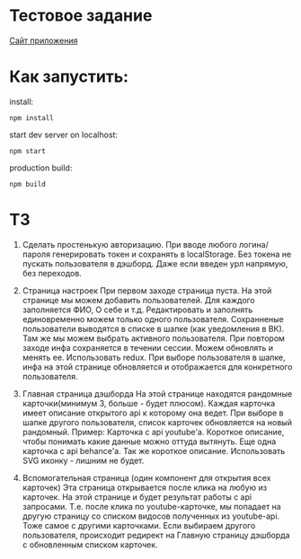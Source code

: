 # Тестовое задание
[Сайт приложения](https://gracious-benz-8db175.netlify.com)

# Как запустить:

install:
```
npm install
```
start dev server on localhost:
```
npm start
```
production build:
```
npm build
```
# ТЗ
1. Сделать простенькую авторизацию.
При вводе любого логина/пароля генерировать токен и сохранять в localStorage. Без токена не пускать пользователя в дэшборд. Даже если введен урл напрямую, без переходов.

2. Страница настроек
При первом заходе страница пуста. На этой странице мы можем добавить пользователей.
Для каждого заполняется ФИО, О себе и т.д. Редактировать и заполнять единовременно можем только одного пользователя.
Сохранненые пользователи выводятся в списке в шапке (как уведомления в ВК). Там же мы можем выбрать активного пользователя.
При повтором заходе инфа сохраняется в течении сессии. Можем обновлять и менять ее.
Использовать redux.
При выборе пользователя в шапке, инфа на этой странице обновляется и отображается для конкретного пользователя. 


3. Главная страница дэшборда
На этой странице находятся рандомные карточки(минимум 3, больше - будет плюсом). Каждая карточка имеет описание открытого api к которому она ведет.
При выборе в шапке другого пользователя, список карточек обновляется на новый рандомный.
Пример: Карточка с api youtube'а. Короткое описание, чтобы понимать какие данные можно оттуда вытянуть.
Еще одна карточка с api behance'а. Так же короткое описание. Использовать SVG иконку - лишним не будет.

4. Вспомогательная страница (один компонент для открытия всех карточек)
Эта страница открывается после клика на любую из карточек. На этой странице и будет результат работы с api запросами.
Т.е. после клика по youtube-карточке, мы попадает на другую страницу со списком видосов полученных из youtube-api.
Тоже самое с другими карточками.
Если выбираем другого пользователя, происходит редирект на Главную страницу дэшборда с обновленным списком карточек.

